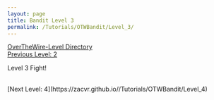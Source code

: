 ```yaml
---
layout: page
title: Bandit Level 3
permalink: /Tutorials/OTWBandit/Level_3/
---
```

[OverTheWire-Level Directory](https://zacvr.github.io/Tutorials/OTWBandit/)
<br/>
[Previous Level: 2](https://zacvr.github.io//Tutorials/OTWBandit/Level_2)
<br/>

Level 3 Fight!

<br/>
[Next Level: 4](https://zacvr.github.io//Tutorials/OTWBandit/Level_4)
